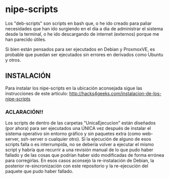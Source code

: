 # nipe-scripts

Los "deb-scripts" son scripts en bash que, o he ido creado para paliar necesidades que han ido surgiendo en el dia a dia de administrar el sistema desde la terminal, o he ido descargando de internet (externos) porque me han parecido útiles.

Si bien están pensados para ser ejecutados en Debian y ProxmoxVE, es probable que puedan ser ejecutados sin errores en derivados como Ubuntu y otros.

## INSTALACIÓN

Para instalar los nipe-scripts en la ubicación aconsejada sigue las instrucciones de este artículo: http://hacks4geeks.com/instalacion-de-los-nipe-scripts

### ACLARACIÓN!!
Los scripts de dentro de las carpetas "UnicaEjecucion" están diseñados (por ahora) para ser ejecutados una ÚNICA vez después de instalar el sistema operativo sin entorno gráfico y sin paquetes extra (como web-server, ssh-server o cualquier otro). Si la ejecución de alguno de esos scripts falla o es interrumpida, no se debería volver a ejecutar el mismo script y habría que recurrir a una revisión manual de lo que pudo haber fallado y de las cosas que podrían haber sido modificadas de forma errónea para corregirlas. En esos casos aconsejo la re-instalación de Debian, la posterior re-sincronización con este repositorio y la re-ejecución del paquete que pudo haber fallado.
